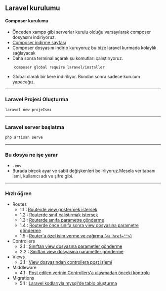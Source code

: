 ## Laravel kurulumu

#### Composer kurulumu

- Önceden xampp gibi serverlar kurulu olduğu varsayılarak composer dosyasını indiriyoruz.
- [Composer indirme sayfası](https://getcomposer.org/download/ "Composer indirme sayfası")
- Composer dosyasını indirip kuruyoruz bu bize laravel kurmada kolaylık sağlayacak
- Daha sonra terminal açarak şu komutları çalıştırıyoruz.
```sh
	composer global require laravel/installer
```
- Global olarak bir kere indiriliyor. Bundan sonra sadece kurulum yapacağız.
-----
### Laravel Projesi Oluşturma
```sh
laravel new projeIsmı
```
----
### Laravel server başlatma
```sh
php artisan serve
```
----
### Bu dosya ne işe yarar
- ``` .env ```
- Burada birçok ayar ve sabit değişkenleri belirliyoruz.Mesela veritabanı ismi, kullanıcı adı ve şifre gibi.

-----
### Hızlı öğren

- Routes
	- 1.1 : <a href="./egitim/routes/1.md"> Routerde view göstermek istersek </a>
	- 1.2 : <a href="./egitim/routes/2.md"> Routerde sınıf çalıştırmak istersek </a>
	- 1.3 : <a href="./egitim/routes/3.md"> Routerde sınıfa parametre gönderme </a>
	- 1.4 : <a href="./egitim/routes/4.md"> Routerde önce sınıfa sonra view dosyasına parametre gönderme </a>
	- 1.5 : <a href="./egitim/routes/5.md"> Router'a özel isim verme ve çağırma (```<a href="">```) </a>
- Controllers
	- 2.1 : <a href="./egitim/controllers/1.md"> Sınıftan view dosyasına parametler gönderme </a>
	- 2.2 : <a href="./egitim/controllers/2.md"> Sınıftan view dosyasına parametler gönderme </a>
- Views
    - 3.1 : <a href="./egitim/views/1.md"> View dosyasından controllera post işlemi</a>
- Middleware
    - 4.1 : <a href="./egitim/middleware/1.md"> Post edilen verinin Controllers'a ulaşmadan önceki kontrolü </a>
- Migrations
    - 5.1 : <a href="./egitim/migrations/1.md"> Laravel kodlarıyla mysql'de tablo oluşturma </a>